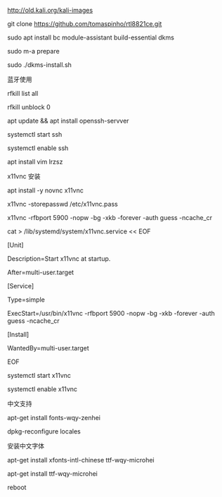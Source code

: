 http://old.kali.org/kali-images

git clone https://github.com/tomaspinho/rtl8821ce.git

sudo apt install bc module-assistant build-essential dkms

sudo m-a prepare

sudo ./dkms-install.sh



蓝牙使用

rfkill list all

rfkill unblock 0



apt update && apt install openssh-servver 

systemctl start ssh

systemctl enable ssh

apt install vim lrzsz





x11vnc 安装



apt install -y novnc x11vnc

x11vnc -storepasswd /etc/x11vnc.pass

x11vnc -rfbport 5900 -nopw -bg -xkb -forever -auth guess -ncache_cr



cat > /lib/systemd/system/x11vnc.service << EOF

[Unit]


Description=Start x11vnc at startup.


After=multi-user.target





[Service]


Type=simple


ExecStart=/usr/bin/x11vnc -rfbport 5900 -nopw -bg -xkb -forever -auth guess -ncache_cr





[Install]


WantedBy=multi-user.target


EOF



systemctl start x11vnc

systemctl enable x11vnc





中文支持

apt-get install fonts-wqy-zenhei

dpkg-reconfigure locales



安装中文字体


apt-get install xfonts-intl-chinese ttf-wqy-microhei


apt-get install ttf-wqy-microhei



reboot